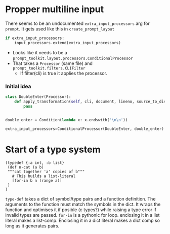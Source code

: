 # Propper multiline input
There seems to be an undocumented `extra_input_processors` arg for `prompt`.
It gets used like this in `create_prompt_layout`
```Python
if extra_input_processors:
    input_processors.extend(extra_input_processors)
```
- Looks like it needs to be a `prompt_toolkit.layout.processors.ConditionalProcessor`
- That takes a `Processor` (same file) and `prompt_toolkit.filters.CLIFilter`
  - If filter(cli) is true it applies the processor.

### Initial idea
```Python
class DoubleEnter(Processor):
    def apply_transformation(self, cli, document, lineno, source_to_display, tokens):
        pass


double_enter = Condition(lambda x: x.endswith('\n\n'))

extra_input_processors=ConditionalProcessor(DoubleEnter, double_enter)
```


# Start of a type system
```Lisp
(typedef {:a int, :b list}
 (def n-cat (a b)
 """cat together 'a' copies of b"""
   # This builds a list-literal
   [for-in b n (range a)]
 )
)
```
`type-def` takes a dict of symbol/type pairs and a function definition. The arguments
to the function must match the symbols in the dict. It wraps the function and
optimises it if posible (c types?) while raising a type error if invalid types are
passed.
`for-in` is a pythonic for loop. enclosing it in a list literal makes a list-comp.
Enclosing it in a dict literal makes a dict comp so long as it generates pairs.
